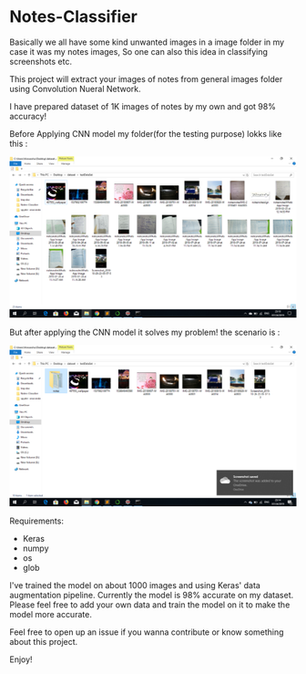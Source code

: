 # Notes-Classifier

Basically we all have some kind unwanted images in a image folder in my case it was my notes images, So one can also this idea in classifying screenshots etc.


This project will extract your images of notes from general images folder using Convolution Nueral Network.

I have prepared dataset of 1K images of notes by my own and got 98% accuracy! 

Before Applying CNN model my folder(for the testing purpose) lokks like this :

![](image_before_using_cnnModel.png)


But after applying the CNN model it solves my problem! the scenario is :

![](image_after_using_cnn_Model.png)

Requirements:

* Keras
* numpy
* os
* glob

I've trained the model on about 1000 images and using Keras' data augmentation pipeline. Currently the model is 98% accurate on my dataset. Please feel free to add your own data and train the model on it to make the model more accurate. 

Feel free to open up an issue if you wanna contribute or know something about this project.

Enjoy!
